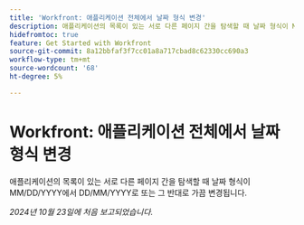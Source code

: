 ```yaml
---
title: 'Workfront: 애플리케이션 전체에서 날짜 형식 변경'
description: 애플리케이션의 목록이 있는 서로 다른 페이지 간을 탐색할 때 날짜 형식이 MM/DD/YYYY에서 DD/MM/YYYY로 또는 그 반대로 가끔 변경됩니다.
hidefromtoc: true
feature: Get Started with Workfront
source-git-commit: 8a12bbfaf3f7cc01a8a717cbad8c62330cc690a3
workflow-type: tm+mt
source-wordcount: '68'
ht-degree: 5%

---
```


# Workfront: 애플리케이션 전체에서 날짜 형식 변경

<!--
>[!NOTE]
>
>This issue was fixed on August 30, 2024.
-->

애플리케이션의 목록이 있는 서로 다른 페이지 간을 탐색할 때 날짜 형식이 MM/DD/YYYY에서 DD/MM/YYYY로 또는 그 반대로 가끔 변경됩니다.

_2024년 10월 23일에 처음 보고되었습니다._
